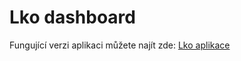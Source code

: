 # Lko dashboard

Fungující verzi aplikaci můžete najít zde: [Lko aplikace](https://lyceum.pslib.cloud/app)
